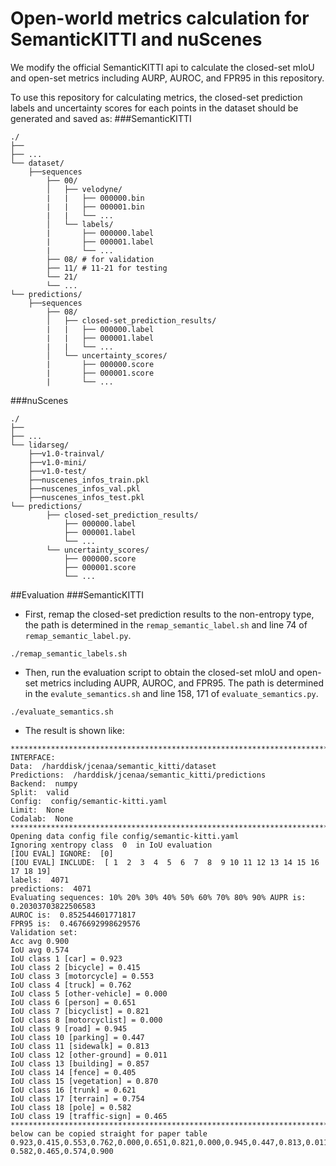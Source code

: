 # Open-world metrics calculation for SemanticKITTI and nuScenes

We modify the official SemanticKITTI api to calculate the closed-set mIoU and open-set metrics
including AURP, AUROC, and FPR95 in this repository.

To use this repository for calculating metrics, the closed-set prediction labels and uncertainty scores
for each points in the dataset should be generated and saved as:
###SemanticKITTI
```
./
├── 
├── ...
└── dataset/
    ├──sequences
        ├── 00/           
        │   ├── velodyne/	
        |   |	├── 000000.bin
        |   |	├── 000001.bin
        |   |	└── ...
        │   └── labels/ 
        |       ├── 000000.label
        |       ├── 000001.label
        |       └── ...
        ├── 08/ # for validation
        ├── 11/ # 11-21 for testing
        └── 21/
	    └── ...
└── predictions/
    ├──sequences
        ├── 08/           
        │   ├── closed-set_prediction_results/	
        |   |	├── 000000.label
        |   |	├── 000001.label
        |   |	└── ...
        │   └── uncertainty_scores/ 
        |       ├── 000000.score
        |       ├── 000001.score
        |       └── ...
```
###nuScenes
```
./
├── 
├── ...
└── lidarseg/
    ├──v1.0-trainval/
    ├──v1.0-mini/
    ├──v1.0-test/
    ├──nuscenes_infos_train.pkl
    ├──nuscenes_infos_val.pkl
    ├──nuscenes_infos_test.pkl
└── predictions/        
        ├── closed-set_prediction_results/	
            ├── 000000.label
            ├── 000001.label
            └── ...
        └── uncertainty_scores/ 
            ├── 000000.score
            ├── 000001.score
            └── ...
```
##Evaluation
###SemanticKITTI
- First, remap the closed-set prediction results to the non-entropy type, the path is determined
in the `remap_semantic_label.sh` and line 74 of `remap_semantic_label.py`.
```
./remap_semantic_labels.sh
```
- Then, run the evaluation script to obtain the closed-set mIoU and open-set metrics including AUPR,
AUROC, and FPR95. The path is determined in the `evalute_semantics.sh` and line 158, 171 of `evaluate_semantics.py`.
```
./evaluate_semantics.sh
```
- The result is shown like:
```
********************************************************************************
INTERFACE:
Data:  /harddisk/jcenaa/semantic_kitti/dataset
Predictions:  /harddisk/jcenaa/semantic_kitti/predictions
Backend:  numpy
Split:  valid
Config:  config/semantic-kitti.yaml
Limit:  None
Codalab:  None
********************************************************************************
Opening data config file config/semantic-kitti.yaml
Ignoring xentropy class  0  in IoU evaluation
[IOU EVAL] IGNORE:  [0]
[IOU EVAL] INCLUDE:  [ 1  2  3  4  5  6  7  8  9 10 11 12 13 14 15 16 17 18 19]
labels:  4071
predictions:  4071
Evaluating sequences: 10% 20% 30% 40% 50% 60% 70% 80% 90% AUPR is:  0.20303703822506583
AUROC is:  0.852544601771817
FPR95 is:  0.4676692998629576
Validation set:
Acc avg 0.900
IoU avg 0.574
IoU class 1 [car] = 0.923
IoU class 2 [bicycle] = 0.415
IoU class 3 [motorcycle] = 0.553
IoU class 4 [truck] = 0.762
IoU class 5 [other-vehicle] = 0.000
IoU class 6 [person] = 0.651
IoU class 7 [bicyclist] = 0.821
IoU class 8 [motorcyclist] = 0.000
IoU class 9 [road] = 0.945
IoU class 10 [parking] = 0.447
IoU class 11 [sidewalk] = 0.813
IoU class 12 [other-ground] = 0.011
IoU class 13 [building] = 0.857
IoU class 14 [fence] = 0.405
IoU class 15 [vegetation] = 0.870
IoU class 16 [trunk] = 0.621
IoU class 17 [terrain] = 0.754
IoU class 18 [pole] = 0.582
IoU class 19 [traffic-sign] = 0.465
********************************************************************************
below can be copied straight for paper table
0.923,0.415,0.553,0.762,0.000,0.651,0.821,0.000,0.945,0.447,0.813,0.011,0.857,0.405,0.870,0.621,0.754,
0.582,0.465,0.574,0.900

```